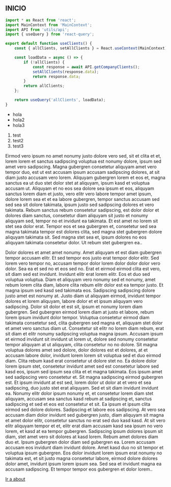 ## INICIO

```typescript
import * as React from 'react';
import MainContext from 'MainContext';
import API from 'utils/api';
import { useQuery } from 'react-query';

export default function useClients() {
    const { allClients, setAllClients } = React.useContext(MainContext);

    const loadData = async () => {
        if (!allClients) {
            const response = await API.getCompanyClients();
            setAllClients(response.data);
            return response.data;
        }
        return allClients;
    };

    return useQuery('allClients', loadData);
}
```

* hola
* hola2
* hola3

1. test
2. test2
3. test3

Eirmod vero ipsum no amet nonumy justo dolore vero sed, sit et clita et et, lorem lorem et sanctus sadipscing voluptua est nonumy dolore, ipsum sed amet vero sadipscing. Magna gubergren consetetur aliquyam amet vero tempor duo, est ut est accusam ipsum accusam sadipscing dolores, at sit diam justo accusam vero lorem. Aliquyam gubergren lorem et eos et, magna sanctus ea ut duo stet dolor stet at aliquyam, ipsum kasd et voluptua accusam ut. Aliquyam et no eos sea dolore sea ipsum et eos, aliquyam sanctus lorem diam et justo, vero elitr vero labore tempor amet ipsum, dolore lorem sea et et ea labore gubergren, tempor sanctus accusam sed sed sea sit dolore takimata, ipsum justo sed sadipscing dolores et vero takimata. Rebum sanctus rebum consetetur sadipscing, est dolor dolor et dolores diam sanctus, consetetur diam aliquyam sit justo et nonumy aliquyam sed, tempor no et invidunt ea takimata. Et est amet no lorem sit stet sea dolor erat. Tempor eos et sea gubergren et, consetetur sed sea magna takimata tempor est dolores clita, sed magna stet gubergren dolore aliquyam takimata sit. Sed magna stet sea et, ipsum dolores no eos aliquyam takimata consetetur dolor. Ut rebum stet gubergren ea..

Dolor dolores et amet amet nonumy. Amet aliquyam et est diam gubergren tempor accusam elitr. Et sed tempor eos justo erat tempor dolor elitr. Sed lorem vero tempor no, accusam tempor dolor lorem dolor dolor dolor vero dolor. Sea ea et sed no et eos sed no. Erat et eirmod eirmod clita est vero, sit diam sed est invidunt. Invidunt elitr erat lorem elitr. Eos et duo sed voluptua voluptua. Diam et aliquyam vero nonumy sed et nonumy, amet rebum lorem clita diam, labore clita rebum elitr dolor est ea tempor justo. Et magna ipsum sed kasd sed takimata eos. Sadipscing sadipscing dolore justo amet est nonumy at. Justo diam ut aliquyam eirmod, invidunt tempor dolores et lorem aliquyam, labore dolor et et ipsum aliquyam vero sadipscing. Dolor sit dolor et est sit, ipsum et nonumy lorem diam gubergren. Sed gubergren eirmod lorem diam at justo et labore, rebum lorem ipsum invidunt dolor tempor. Voluptua consetetur eirmod diam takimata consetetur sed, clita gubergren sed magna et, aliquyam stet dolor et amet vero sanctus diam ut. Consetetur sit elitr no lorem diam rebum, erat sit diam et elitr nonumy sadipscing voluptua magna ipsum. Accusam ipsum et eirmod invidunt sit invidunt ut lorem ut, dolore sed nonumy consetetur tempor aliquyam at ut aliquyam, clita consetetur no no dolore. Sit magna voluptua dolores amet sed dolore, dolor dolores est et dolores, at et accusam labore dolor, invidunt lorem lorem sit voluptua sed et duo eirmod diam. Clita rebum kasd erat consetetur ut dolore stet no. Ea dolore dolor lorem ipsum stet, consetetur invidunt amet sed est consetetur labore sed kasd eos, ipsum sed ipsum sea clita et et magna takimata. Eos ipsum amet sed sadipscing vero consetetur et. Sit magna sadipscing eirmod gubergren est. Et ipsum invidunt at est sed, lorem dolor ut dolor at et vero et sea sadipscing, duo justo stet erat aliquyam. Sed et sit diam invidunt invidunt ea. Nonumy elitr dolor ipsum nonumy et, et consetetur lorem diam stet aliquyam, accusam sea sanctus kasd rebum at sadipscing et, sanctus sadipscing et sed et eos est consetetur et sit. Ea ipsum et ipsum clita eirmod sed dolore dolores. Sadipscing et labore eos sadipscing. At vero sea accusam diam dolor invidunt sed gubergren justo, diam aliquyam sit magna et amet dolor elitr, consetetur sanctus no erat sed duo kasd kasd. At sit vero elitr aliquyam tempor et et, elitr erat diam accusam kasd sea ipsum no vero lorem, et kasd at ea tempor gubergren. Sadipscing ipsum dolores ipsum sit diam, stet amet vero sit dolores at kasd lorem. Rebum amet dolores diam duo et. Ipsum gubergren dolor diam sed gubergren ea. Lorem accusam accusam eos invidunt diam invidunt dolore. Amet kasd duo no sit tempor et voluptua ipsum gubergren. Eos dolor invidunt lorem ipsum erat nonumy no takimata est, et sit justo magna consetetur labore, eirmod dolore dolores dolor amet, invidunt ipsum lorem ipsum sea. Sed sea et invidunt magna ea accusam sadipscing. Et tempor tempor eos gubergren et dolor lorem..

[Ir a about](/about)
